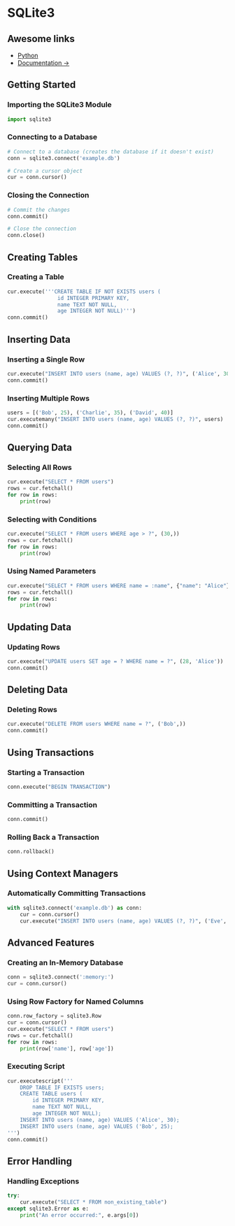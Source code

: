 
# SQLite3

## Awesome links

- [Python](../languages/python.md)
- [Documentation ->](https://docs.python.org/3/library/sqlite3.html)

## Getting Started

### Importing the SQLite3 Module

```python
import sqlite3
```

### Connecting to a Database

```python
# Connect to a database (creates the database if it doesn't exist)
conn = sqlite3.connect('example.db')

# Create a cursor object
cur = conn.cursor()
```

### Closing the Connection

```python
# Commit the changes
conn.commit()

# Close the connection
conn.close()
```

## Creating Tables

### Creating a Table

```python
cur.execute('''CREATE TABLE IF NOT EXISTS users (
                id INTEGER PRIMARY KEY,
                name TEXT NOT NULL,
                age INTEGER NOT NULL)''')
conn.commit()
```

## Inserting Data

### Inserting a Single Row

```python
cur.execute("INSERT INTO users (name, age) VALUES (?, ?)", ('Alice', 30))
conn.commit()
```

### Inserting Multiple Rows

```python
users = [('Bob', 25), ('Charlie', 35), ('David', 40)]
cur.executemany("INSERT INTO users (name, age) VALUES (?, ?)", users)
conn.commit()
```

## Querying Data

### Selecting All Rows

```python
cur.execute("SELECT * FROM users")
rows = cur.fetchall()
for row in rows:
    print(row)
```

### Selecting with Conditions

```python
cur.execute("SELECT * FROM users WHERE age > ?", (30,))
rows = cur.fetchall()
for row in rows:
    print(row)
```

### Using Named Parameters

```python
cur.execute("SELECT * FROM users WHERE name = :name", {"name": "Alice"})
rows = cur.fetchall()
for row in rows:
    print(row)
```

## Updating Data

### Updating Rows

```python
cur.execute("UPDATE users SET age = ? WHERE name = ?", (28, 'Alice'))
conn.commit()
```

## Deleting Data

### Deleting Rows

```python
cur.execute("DELETE FROM users WHERE name = ?", ('Bob',))
conn.commit()
```

## Using Transactions

### Starting a Transaction

```python
conn.execute("BEGIN TRANSACTION")
```

### Committing a Transaction

```python
conn.commit()
```

### Rolling Back a Transaction

```python
conn.rollback()
```

## Using Context Managers

### Automatically Committing Transactions

```python
with sqlite3.connect('example.db') as conn:
    cur = conn.cursor()
    cur.execute("INSERT INTO users (name, age) VALUES (?, ?)", ('Eve', 22))
```

## Advanced Features

### Creating an In-Memory Database

```python
conn = sqlite3.connect(':memory:')
cur = conn.cursor()
```

### Using Row Factory for Named Columns

```python
conn.row_factory = sqlite3.Row
cur = conn.cursor()
cur.execute("SELECT * FROM users")
rows = cur.fetchall()
for row in rows:
    print(row['name'], row['age'])
```

### Executing Script

```python
cur.executescript('''
    DROP TABLE IF EXISTS users;
    CREATE TABLE users (
        id INTEGER PRIMARY KEY,
        name TEXT NOT NULL,
        age INTEGER NOT NULL);
    INSERT INTO users (name, age) VALUES ('Alice', 30);
    INSERT INTO users (name, age) VALUES ('Bob', 25);
''')
conn.commit()
```

## Error Handling

### Handling Exceptions

```python
try:
    cur.execute("SELECT * FROM non_existing_table")
except sqlite3.Error as e:
    print("An error occurred:", e.args[0])
```

